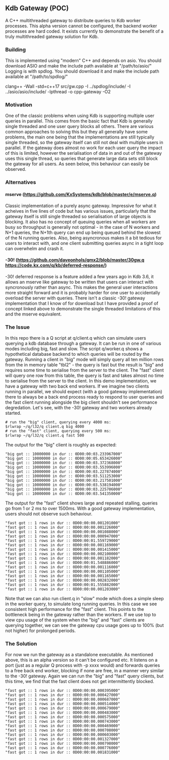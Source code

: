 ## Kdb Gateway (POC) ##

A C++ multithreaded gateway to distribute queries to Kdb worker processes.  This alpha version cannot be configured, the backend worker processes are hard coded.  It exists currently to demonstrate the benefit of a truly multithreaded gateway solution for Kdb.

### Building ###

This is implemented using "modern" C++ and depends on asio.  You should download ASIO and make the include path available at "/path/to/asio/"
Logging is with spdlog.  You should download it and make the include path available at "/path/to/spdlog/"

clang++ -Wall -std=c++17 src/gw.cpp -I ../spdlog/include/ -I ../asio/asio/include/ -lpthread -o cpp-gateway -O2

### Motivation ###

One of the classic problems when using Kdb is supporting multiple user queries in parallel.  This comes from the basic fact that Kdb is generally single threaded and one user query blocks all others.  There are various common approaches to solving this but they all generally have some problems, the main one being that the implementations are still typically single threaded, so the gateway itself can still not deal with multiple users in parallel.  If the gateway does almost no work for each user query the impact of this is limited, however the serialisation of data in and out of the gateway uses this single thread, so queries that generate large data sets still block the gateway for all users.  As seen below, this behaviour can easily be observed.

### Alternatives ###

#### mserve (https://github.com/KxSystems/kdb/blob/master/e/mserve.q) ####

Classic implementation of a purely async gateway.  Impressive for what it acheives in five lines of code but has various issues, particularly that the gateway itself is still single threaded so serialisation of large objects is blocking.  It also has no concept of queuing queries when all workers are busy so throughput is generally not optimal - in the case of N workers and N+1 queries, the N+1th query can end up being queued behind the slowest of the N running queries.  Also, being asyncronous makes it a bit tedious for users to interact with, and one client submitting queries async in a tight loop can overwhelm and crash it.

#### -30! (https://github.com/daveonhols/qmx2/blob/master/30gw.q https://code.kx.com/q/kb/deferred-response/) ####

-30! deferred response is a feature added a few years ago in Kdb 3.6, it allows an mserve like gateway to be written that users can interact with syncronously rather than async.  This makes the general user interactions more straight forward and it is probably harder for one user to accidentally overload the server with queries.  There isn't a classic -30! gateway implementation that I know of for download but I have provided a proof of concept linked above to demonstrate the single threaded limitations of this and the mserve equivalent.

### The Issue ###

In this repo there is a Q script at q/client.q which can simulate users querying a kdb database through a gateway.  It can be run in one of various modes including big, fast and slow.  The script q/worker.q shows a hypothetical database backend to which queries will be routed by the gateway.  Running a client in "big" mode will simply query all ten million rows from the in memory table "tbl2" - the query is fast but the result is "big" and requires some time to serialise from the server to the client. The "fast" client will query one row from this table, the query is fast and takes almost no time to serialise from the server to the client.  In this demo implementation, we have a gateway with two back end workers.  If we imagine two clients running in parallel, we should expect (with a good gateway implementation) there to always be a back end process ready to respond to user queries and the fast client running alongside the big client shouldn't see performance degredation.  Let's see, with the -30! gateway and two workers already started.

```
# run the "big" client, querying every 4000 ms: 
$rlwrap ~/q/l32/q client.q big 4000
# run the "fast" client, querying every 500 ms:
$rlwrap ~/q/l32/q client.q fast 500
```
The output for the "big" client is roughly as expected:
```
"big got :: 10000000 in dur :: 0D00:00:03.233967000"
"big got :: 10000000 in dur :: 0D00:00:05.653426000"
"big got :: 10000000 in dur :: 0D00:00:03.372368000"
"big got :: 10000000 in dur :: 0D00:00:03.553996000"
"big got :: 10000000 in dur :: 0D00:00:03.227874000"
"big got :: 10000000 in dur :: 0D00:00:03.511253000"
"big got :: 10000000 in dur :: 0D00:00:03.217501000"
"big got :: 10000000 in dur :: 0D00:00:03.538194000"
"big got :: 10000000 in dur :: 0D00:00:03.225706000"
"big got :: 10000000 in dur :: 0D00:00:03.541350000"
```

The output for the "fast" client shows large and repeated stalling, queries go from 1 or 2 ms to over 1500ms.  With a good gateway implementation, users should not observe such behaviour.

```
"fast got :: 1 rows in dur :: 0D00:00:00.001201000"
"fast got :: 1 rows in dur :: 0D00:00:00.001226000"
"fast got :: 1 rows in dur :: 0D00:00:00.001088000"
"fast got :: 1 rows in dur :: 0D00:00:00.000947000"
"fast got :: 1 rows in dur :: 0D00:00:01.559729000"
"fast got :: 1 rows in dur :: 0D00:00:00.001169000"
"fast got :: 1 rows in dur :: 0D00:00:00.001415000"
"fast got :: 1 rows in dur :: 0D00:00:00.002100000"
"fast got :: 1 rows in dur :: 0D00:00:00.001182000"
"fast got :: 1 rows in dur :: 0D00:00:01.548886000"
"fast got :: 1 rows in dur :: 0D00:00:00.001116000"
"fast got :: 1 rows in dur :: 0D00:00:00.001105000"
"fast got :: 1 rows in dur :: 0D00:00:00.001165000"
"fast got :: 1 rows in dur :: 0D00:00:00.002832000"
"fast got :: 1 rows in dur :: 0D00:00:01.555882000"
"fast got :: 1 rows in dur :: 0D00:00:00.001203000"
```

Note that we can also run client.q in "slow" mode which does a simple sleep in the worker query, to simulate long running queries.  In this case we see consistent high performance for the "fast" client.  This points to the bottleneck being in the gateway rather than the workers.  If we use top to view cpu usage of the system when the "big" and "fast" clients are querying together, we can see the gateway cpu usage goes up to 100% (but not higher) for prolonged periods.

### The Solution ###

For now we run the gateway as a standalone executable.  As mentioned above, this is an alpha version so it can't be configured etc.  It listens on a port (just as a regular Q process with -p xxxx would) and forwards queries to a free back end worker, blocking if none are free, in a manner very similar to the -30! gateway.  Again we can run the "big" and "fast" query clients, but this time, we find that the fast client does not get intermittently blocked.

```
"fast got :: 1 rows in dur :: 0D00:00:00.000395000"
"fast got :: 1 rows in dur :: 0D00:00:00.000427000"
"fast got :: 1 rows in dur :: 0D00:00:00.000687000"
"fast got :: 1 rows in dur :: 0D00:00:00.000514000"
"fast got :: 1 rows in dur :: 0D00:00:00.000679000"
"fast got :: 1 rows in dur :: 0D00:00:00.000483000"
"fast got :: 1 rows in dur :: 0D00:00:00.000575000"
"fast got :: 1 rows in dur :: 0D00:00:00.000743000"
"fast got :: 1 rows in dur :: 0D00:00:00.000469000"
"fast got :: 1 rows in dur :: 0D00:00:00.000708000"
"fast got :: 1 rows in dur :: 0D00:00:00.000603000"
"fast got :: 1 rows in dur :: 0D00:00:00.001327000"
"fast got :: 1 rows in dur :: 0D00:00:00.000798000"
"fast got :: 1 rows in dur :: 0D00:00:00.000776000"
"fast got :: 1 rows in dur :: 0D00:00:00.001831000"
```
